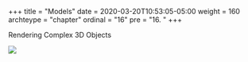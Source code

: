 +++
title = "Models"
date = 2020-03-20T10:53:05-05:00
weight = 160
archteype = "chapter"
ordinal = "16"
pre = "16. "
+++

Rendering Complex 3D Objects

<img src="https://media.giphy.com/media/xUA7aTKxZWcHEnAXoQ/giphy.gif"/>